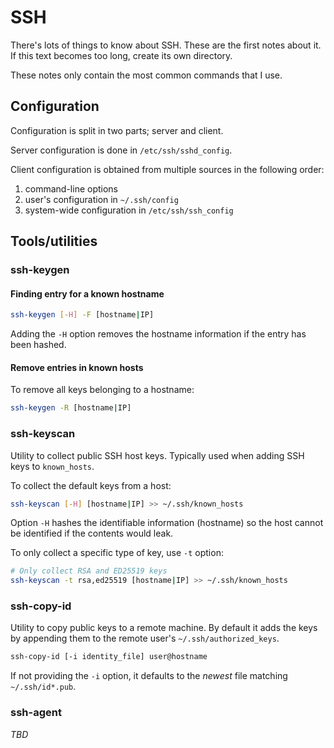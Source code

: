 # SSH

There's lots of things to know about SSH. These are the first notes about it. If this text becomes too long, create its own directory.

These notes only contain the most common commands that I use.

## Configuration

Configuration is split in two parts; server and client.

Server configuration is done in `/etc/ssh/sshd_config`.

Client configuration is obtained from multiple sources in the following order:

1. command-line options
2. user's configuration in `~/.ssh/config`
3. system-wide configuration in `/etc/ssh/ssh_config`

## Tools/utilities

### ssh-keygen

#### Finding entry for a known hostname

```bash
ssh-keygen [-H] -F [hostname|IP]
```

Adding the `-H` option removes the hostname information if the entry has been hashed.

#### Remove entries in known hosts

To remove all keys belonging to a hostname:

```bash
ssh-keygen -R [hostname|IP]
```

### ssh-keyscan

Utility to collect public SSH host keys. Typically used when adding SSH keys to `known_hosts`.

To collect the default keys from a host:

```bash
ssh-keyscan [-H] [hostname|IP] >> ~/.ssh/known_hosts
```

Option `-H` hashes the identifiable information (hostname) so the host cannot be identified if the contents would leak.

To only collect a specific type of key, use `-t` option:

```bash
# Only collect RSA and ED25519 keys
ssh-keyscan -t rsa,ed25519 [hostname|IP] >> ~/.ssh/known_hosts
```

### ssh-copy-id

Utility to copy public keys to a remote machine. By default it adds the keys by appending them to the remote user's `~/.ssh/authorized_keys`.

```bash
ssh-copy-id [-i identity_file] user@hostname
```

If not providing the `-i` option, it defaults to the _newest_ file matching `~/.ssh/id*.pub`.

### ssh-agent

_TBD_
